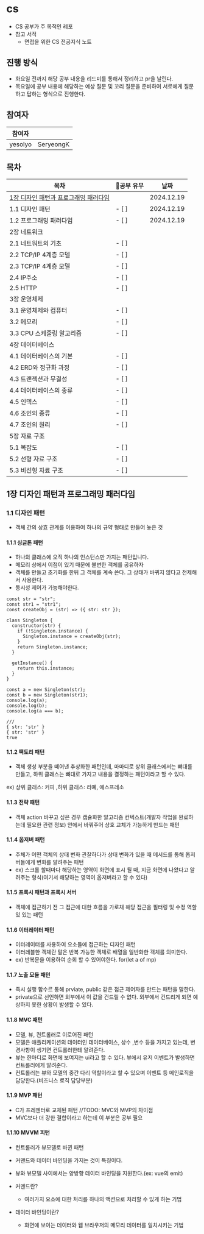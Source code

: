 # cs

- CS 공부가 주 목적인 레포
- 참고 서적
  - 면접을 위한 CS 전공지식 노트

## 진행 방식

- 화요일 전까지 해당 공부 내용을 리드미를 통해서 정리하고 pr을 날린다.
- 목요일에 공부 내용에 해당하는 예상 질문 및 꼬리 질문을 준비하여 서로에게 질문하고 답하는 형식으로 진행한다.

## 참여자

| 참여자  |           |
| ------- | --------- |
| yesolyo | SeryeongK |

## 목차

| 목차                                                                            | 공부 유무 | 날짜       |
| ------------------------------------------------------------------------------- | --------- | ---------- |
| [1장 디자인 패턴과 프로그래밍 패러다임](#1장-디자인-패턴과-프로그래밍-패러다임) |           | 2024.12.19 |
| 1.1 디자인 패턴                                                                 | - [ ]     | 2024.12.19 |
| 1.2 프로그래밍 패러다임                                                         | - [ ]     | 2024.12.19 |
| 2장 네트워크                                                                    |           |
| 2.1 네트워트의 기초                                                             | - [ ]     |
| 2.2 TCP/IP 4계층 모델                                                           | - [ ]     |
| 2.3 TCP/IP 4계층 모델                                                           | - [ ]     |
| 2.4 IP주소                                                                      | - [ ]     |
| 2.5 HTTP                                                                        | - [ ]     |
| 3장 운영체제                                                                    |           |
| 3.1 운영체제와 컴퓨터                                                           | - [ ]     |
| 3.2 메모리                                                                      | - [ ]     |
| 3.3 CPU 스케줄링 알고리즘                                                       | - [ ]     |
| 4장 데이터베이스                                                                |           |
| 4.1 데이터베이스의 기본                                                         | - [ ]     |
| 4.2 ERD와 정규화 과정                                                           | - [ ]     |
| 4.3 트랜젝션과 무결성                                                           | - [ ]     |
| 4.4 데이터베이스의 종류                                                         | - [ ]     |
| 4.5 인덱스                                                                      | - [ ]     |
| 4.6 조인의 종류                                                                 | - [ ]     |
| 4.7 조인의 원리                                                                 | - [ ]     |
| 5장 자료 구조                                                                   |           |
| 5.1 복잡도                                                                      | - [ ]     |
| 5.2 선형 자료 구조                                                              | - [ ]     |
| 5.3 비선형 자료 구조                                                            | - [ ]     |

## 1장 디자인 패턴과 프로그래밍 패러다임

### 1.1 디자인 패턴

- 객체 간의 상효 관계를 이용하여 하나의 규약 형태로 만들어 놓은 것

#### 1.1.1 싱글톤 패턴

- 하나의 클래스에 오직 하나의 인스턴스만 가지는 패턴입니다.
- 메모리 상에서 이점이 있기 때문에 불변한 객체를 공유하자
- 객체를 만들고 초기화를 한뒤 그 객체를 계속 쓴다. 그 상태가 바뀌지 않다고 전제해서 사용한다.
- 동시성 제어가 가능해야한다.

```
const str = "str";
const str1 = "str1";
const createObj = (str) => ({ str: str });

class Singleton {
  constructor(str) {
    if (!Singleton.instance) {
      Singleton.instance = createObj(str);
    }
    return Singleton.instance;
  }

  getInstance() {
    return this.instance;
  }
}

const a = new Singleton(str);
const b = new Singleton(str1);
console.log(a);
console.log(b);
console.log(a === b);

///
{ str: 'str' }
{ str: 'str' }
true
```

#### 1.1.2 팩토리 패턴

- 객체 생성 부분을 떼어낸 추상화한 패턴인데, 마마디로 상위 클래스에서는 뼈대를 만들고, 하위 클래스는 뼈대로 가지고 내용을 결정하는 패턴이라고 할 수 있다.

ex) 상위 클래스: 커피 ,하위 클래스: 라뗴, 에스프레소

#### 1.1.3 전략 패턴

- 객체 action 바꾸고 싶은 경우 캡슐화한 알고리즘 컨텍스트(개발자 작업을 완료하는데 필요한 관련 정보) 안에서 바꿔주어 상호 교체가 가능하게 만드는 패턴

#### 1.1.4 옵저버 패턴

- 주체가 어떤 객체의 상태 변화 관찰하다가 상태 변화가 있을 때 메서드를 통해 옵저버들에게 변화를 알려주는 패턴
- ex) 스크롤 할때마다 해당하는 영역이 화면에 표시 될 때, 지금 화면에 나왔다고 알려주는 형식(여기서 해당하는 영역이 옵저버라고 할 수 있다)

#### 1.1.5 프록시 패턴과 프록시 서버

- 객체에 접근하기 전 그 접근에 대한 흐름을 가로채 해당 접근을 필터링 및 수정 역할 있 있는 패턴

#### 1.1.6 이터레이터 패턴

- 이터레이터를 사용하여 요소들에 접근하는 디자인 패턴
- 이터레블한 객체란 말은 반복 가능한 객체로 배열을 일반화한 객체를 의미한다.
- ex) 반복문을 이용하여 순회 할 수 있어야한다. for(let a of mp)

#### 1.1.7 노출 모듈 패턴

- 즉시 실행 함수르 통해 prviate, public 같은 접근 제어자를 만드는 패턴을 말한다.
- private으로 선언하면 외부에서 이 값을 건드릴 수 없다. 외부에서 건드리게 되면 예상하지 못한 상황이 발생할 수 있다.

#### 1.1.8 MVC 패턴

- 모델, 뷰, 컨트롤러로 이로어진 패턴
- 모델은 애플리케이션의 데이터인 데이터베이스, 상수 ,변수 등을 가지고 있는데, 변경사항이 생기면 컨트롤러한테 알려준다.
- 뷰는 한마디로 화면에 보여지는 ui라고 할 수 있다. 뷰에서 유저 이벤트가 발생하면 컨트롤러에게 알려준다.
- 컨트롤러는 뷰와 모델의 중간 다리 역할이라고 할 수 있으며 이벤트 등 메인로직을 담당한다.(비즈니스 로직 담당부분)

#### 1.1.9 MVP 패턴

- C가 프레젠터로 교체된 패턴
  //TODO: MVC와 MVP의 차이점
- MVC보다 더 강한 결합이라고 하는데 이 부분은 공부 필요

#### 1.1.10 MVVM 피턴

- 컨트롤러가 뷰모델로 바뀐 패턴
- 커맨드와 데이터 바인딩을 가지는 것이 특징이다.
- 뷰와 뷰모델 사이에서는 양방향 데이터 바인딩을 지원한다.(ex: vue의 emit)

- 커멘드란?
  - 여러가지 요소에 대한 처리를 하나의 액션으로 처리할 수 있게 하는 기법
- 데이터 바인딩이란?
  - 화면에 보이는 데이터와 웹 브라우저의 메모리 데이터를 일치시키는 기법

